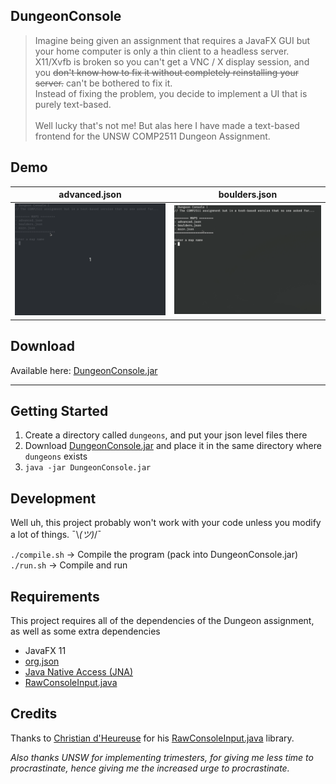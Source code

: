 DungeonConsole
---

[DungeonConsole.jar]: https://github.com/featherbear/UNSW-COMP2511-ass2-DungeonConsole/releases/latest/download/DungeonConsole.jar

> Imagine being given an assignment that requires a JavaFX GUI but your home computer is only a thin client to a headless server.  
X11/Xvfb is broken so you can't get a VNC / X display session, and you <s>don't know how to fix it without completely reinstalling your server.</s> can't be bothered to fix it.  
Instead of fixing the problem, you decide to implement a UI that is purely text-based.  
&nbsp;  
Well lucky that's not me! But alas here I have made a text-based frontend for the UNSW COMP2511 Dungeon Assignment.


## Demo

| advanced.json | boulders.json |
|:------:|:------:|
|![](demo_advanced.gif)|![](demo_boulders.gif)|

## Download

Available here: [DungeonConsole.jar]

---

## Getting Started

1) Create a directory called `dungeons`, and put your json level files there
2) Download [DungeonConsole.jar] and place it in the same directory where `dungeons` exists
3) `java -jar DungeonConsole.jar`

## Development

Well uh, this project probably won't work with your code unless you modify a lot of things. ¯\\_(ツ)_/¯  

`./compile.sh` -> Compile the program (pack into DungeonConsole.jar)  
`./run.sh` -> Compile and run  

## Requirements

This project requires all of the dependencies of the Dungeon assignment, as well as some extra dependencies

* JavaFX 11
* [org.json](https://github.com/stleary/JSON-java)
* [Java Native Access (JNA)](https://github.com/java-native-access/jna)
* [RawConsoleInput.java](https://github.com/featherbear/RawConsoleInput.java)

## Credits

Thanks to [Christian d'Heureuse](http://www.inventec.ch/chdh/) for his [RawConsoleInput.java](https://github.com/featherbear/RawConsoleInput.java) library.  

_Also thanks UNSW for implementing trimesters, for giving me less time to procrastinate, hence giving me the increased urge to procrastinate._




